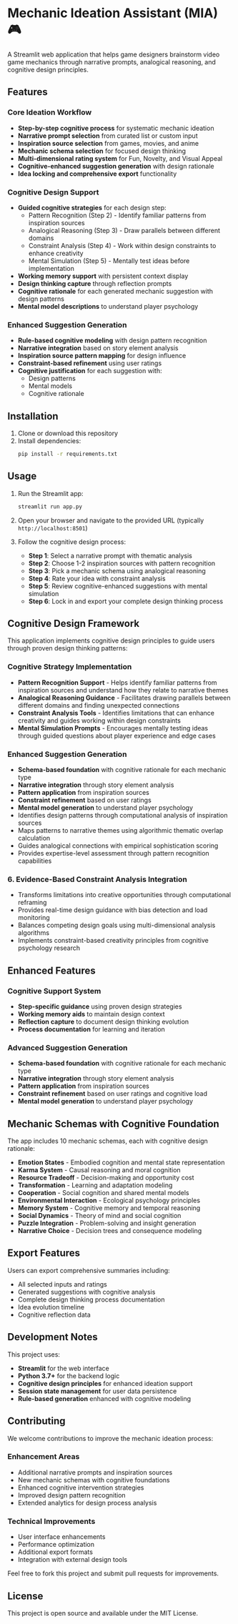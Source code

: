 # Mechanic Ideation Assistant (MIA) 🎮

A Streamlit web application that helps game designers brainstorm video game mechanics through narrative prompts, analogical reasoning, and cognitive design principles.

## Features

### Core Ideation Workflow
- **Step-by-step cognitive process** for systematic mechanic ideation
- **Narrative prompt selection** from curated list or custom input
- **Inspiration source selection** from games, movies, and anime
- **Mechanic schema selection** for focused design thinking
- **Multi-dimensional rating system** for Fun, Novelty, and Visual Appeal
- **Cognitive-enhanced suggestion generation** with design rationale
- **Idea locking and comprehensive export** functionality

### Cognitive Design Support
- **Guided cognitive strategies** for each design step:
  - Pattern Recognition (Step 2) - Identify familiar patterns from inspiration sources
  - Analogical Reasoning (Step 3) - Draw parallels between different domains
  - Constraint Analysis (Step 4) - Work within design constraints to enhance creativity
  - Mental Simulation (Step 5) - Mentally test ideas before implementation
- **Working memory support** with persistent context display
- **Design thinking capture** through reflection prompts
- **Cognitive rationale** for each generated mechanic suggestion with design patterns
- **Mental model descriptions** to understand player psychology

### Enhanced Suggestion Generation
- **Rule-based cognitive modeling** with design pattern recognition
- **Narrative integration** based on story element analysis
- **Inspiration source pattern mapping** for design influence
- **Constraint-based refinement** using user ratings
- **Cognitive justification** for each suggestion with:
  - Design patterns
  - Mental models
  - Cognitive rationale

## Installation

1. Clone or download this repository
2. Install dependencies:
   ```bash
   pip install -r requirements.txt
   ```

## Usage

1. Run the Streamlit app:
   ```bash
   streamlit run app.py
   ```

2. Open your browser and navigate to the provided URL (typically `http://localhost:8501`)

3. Follow the cognitive design process:
   - **Step 1**: Select a narrative prompt with thematic analysis
   - **Step 2**: Choose 1-2 inspiration sources with pattern recognition
   - **Step 3**: Pick a mechanic schema using analogical reasoning
   - **Step 4**: Rate your idea with constraint analysis
   - **Step 5**: Review cognitive-enhanced suggestions with mental simulation
   - **Step 6**: Lock in and export your complete design thinking process

## Cognitive Design Framework

This application implements cognitive design principles to guide users through proven design thinking patterns:

### Cognitive Strategy Implementation
- **Pattern Recognition Support** - Helps identify familiar patterns from inspiration sources and understand how they relate to narrative themes
- **Analogical Reasoning Guidance** - Facilitates drawing parallels between different domains and finding unexpected connections
- **Constraint Analysis Tools** - Identifies limitations that can enhance creativity and guides working within design constraints  
- **Mental Simulation Prompts** - Encourages mentally testing ideas through guided questions about player experience and edge cases

### Enhanced Suggestion Generation
- **Schema-based foundation** with cognitive rationale for each mechanic type
- **Narrative integration** through story element analysis
- **Pattern application** from inspiration sources
- **Constraint refinement** based on user ratings
- **Mental model generation** to understand player psychology
- Identifies design patterns through computational analysis of inspiration sources
- Maps patterns to narrative themes using algorithmic thematic overlap calculation
- Guides analogical connections with empirical sophistication scoring
- Provides expertise-level assessment through pattern recognition capabilities

### 6. **Evidence-Based Constraint Analysis Integration**
- Transforms limitations into creative opportunities through computational reframing
- Provides real-time design guidance with bias detection and load monitoring
- Balances competing design goals using multi-dimensional analysis algorithms
- Implements constraint-based creativity principles from cognitive psychology research

## Enhanced Features

### Cognitive Support System
- **Step-specific guidance** using proven design strategies
- **Working memory aids** to maintain design context
- **Reflection capture** to document design thinking evolution
- **Process documentation** for learning and iteration

### Advanced Suggestion Generation
- **Schema-based foundation** with cognitive rationale for each mechanic type
- **Narrative integration** through story element analysis
- **Pattern application** from inspiration sources
- **Constraint refinement** based on user ratings and cognitive load
- **Mental model generation** to understand player psychology

## Mechanic Schemas with Cognitive Foundation

The app includes 10 mechanic schemas, each with cognitive design rationale:
- **Emotion States** - Embodied cognition and mental state representation
- **Karma System** - Causal reasoning and moral cognition
- **Resource Tradeoff** - Decision-making and opportunity cost
- **Transformation** - Learning and adaptation modeling
- **Cooperation** - Social cognition and shared mental models
- **Environmental Interaction** - Ecological psychology principles
- **Memory System** - Cognitive memory and temporal reasoning
- **Social Dynamics** - Theory of mind and social cognition
- **Puzzle Integration** - Problem-solving and insight generation
- **Narrative Choice** - Decision trees and consequence modeling

## Export Features

Users can export comprehensive summaries including:
- All selected inputs and ratings
- Generated suggestions with cognitive analysis
- Complete design thinking process documentation
- Idea evolution timeline
- Cognitive reflection data

## Development Notes

This project uses:
- **Streamlit** for the web interface
- **Python 3.7+** for the backend logic
- **Cognitive design principles** for enhanced ideation support
- **Session state management** for user data persistence
- **Rule-based generation** enhanced with cognitive modeling

## Contributing

We welcome contributions to improve the mechanic ideation process:

### Enhancement Areas
- Additional narrative prompts and inspiration sources
- New mechanic schemas with cognitive foundations
- Enhanced cognitive intervention strategies
- Improved design pattern recognition
- Extended analytics for design process analysis

### Technical Improvements
- User interface enhancements
- Performance optimization
- Additional export formats
- Integration with external design tools

Feel free to fork this project and submit pull requests for improvements.

## License

This project is open source and available under the MIT License.
